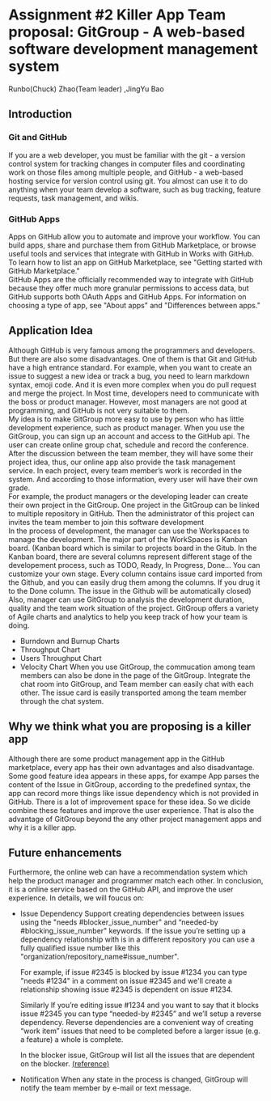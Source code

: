 # Assignment #2 Killer App Team proposal: GitGroup - A web-based software development management system

Runbo(Chuck) Zhao(Team leader)
,JingYu Bao

## Introduction

### Git and GitHub

If you are a web developer, you must be familiar with the git - a version control system for tracking changes in computer files and coordinating work on those files among multiple people, and GitHub - a web-based hosting service for version control using git. You almost can use it to do anything when your team develop a software, such as bug tracking, feature requests, task management, and wikis.

### GitHub Apps

Apps on GitHub allow you to automate and improve your workflow. You can build apps, share and purchase them from GitHub Marketplace, or browse useful tools and services that integrate with GitHub in Works with GitHub. To learn how to list an app on GitHub Marketplace, see "Getting started with GitHub Marketplace."<br>
GitHub Apps are the officially recommended way to integrate with GitHub because they offer much more granular permissions to access data, but GitHub supports both OAuth Apps and GitHub Apps. For information on choosing a type of app, see "About apps" and "Differences between apps."

## Application Idea

Although GitHub is very famous among the programmers and developers. But there are also some disadvantages. One of them is that Git and GitHub have a high entrance standard. For example, when you want to create an issue to suggest a new idea or track a bug, you need to learn markdown
syntax, emoji code. And it is even more complex when you do pull request and merge the project. In Most time, developers need to communicate with the boss or product manager. However, most managers are not good at programming, and GitHub is not very suitable to them. <br>
My idea is to make GitGroup more easy to use by person who has little development experience, such as product manager. When you use the GitGroup, you can sign up an account and access to the GitHub api. The user can create online group chat, schedule and record the conference. After the discussion between the team member, they will have some their project idea, thus, our online app also provide the task management service. In each project, every team member’s work is recorded in the system. And according to those information, every user will have their own grade. <br>
For example, the product managers or the developing leader can create their own project in the GitGroup. One project in the GitGroup can be linked to multiple repository in GitHub. Then the administrator of this project can invites the team member to join this software development<br>
In the process of development, the manager can use the Workspaces to manage the development. The major part of the WorkSpaces is Kanban board. (Kanban board which is similar to projects board in the Gitub. In the Kanban board, there are several columns represent different stage of the developement process, such as TODO, Ready, In Progress, Done... You can customize your own stage. Every column contains issue card imported from the Github, and you can easily drug them among the columns. If you drug it to the Done column. The issue in the Github will be automatically closed) <br>
Also, manager can use GitGroup to analysis the development duration, quality and the team work situation of the project. GitGroup offers a variety of Agile charts and analytics to help you keep track of how your team is doing.

- Burndown and Burnup Charts
- Throughput Chart
- Users Throughput Chart
- Velocity Chart
  When you use GitGroup, the commucation among team members can also be done in the page of the GitGroup. Integrate the chat room into GitGroup, and Team member can easily chat with each other.
  The issue card is easily transported among the team member through the chat system.

## Why we think what you are proposing is a killer app

Although there are some product management app in the GitHub marketplace, every app has their own advantages and also disadvantage. Some good feature idea appears in these apps, for exampe App parses the content of the Issue in GitGroup, according to the predefined syntax, the app can record more things like issue dependency which is not provided in GitHub. There is a lot of improvement space for these idea. So we dicide combine these features and improve the user experience. That is also the advantage of GitGroup beyond the any other project management apps and why it is a killer app.

## Future enhancements

Furthermore, the online web can have a recommendation system which help the product manager and programmer match each other. In conclusion, it is a online service based on the GitHub API, and improve the user experience.
In details, we will foucus on:

- Issue Dependency
  Support creating dependencies between issues using the "needs #blocker_issue_number" and “needed-by #blocking_issue_number" keywords. If the issue you’re setting up a dependency relationship with is in a different repository you can use a fully qualified issue number like this "organization/repository_name#issue_number".

  For example, if issue #2345 is blocked by issue #1234 you can type "needs #1234" in a comment on issue #2345 and we'll create a relationship showing issue #2345 is dependent on issue #1234.

  Similarly If you’re editing issue #1234 and you want to say that it blocks issue #2345 you can type “needed-by #2345” and we’ll setup a reverse dependency. Reverse dependencies are a convenient way of creating “work item” issues that need to be completed before a larger issue (e.g. a feature) a whole is complete.

  In the blocker issue, GitGroup will list all the issues that are dependent on the blocker.
  [(reference)](https://docs.codetree.com/article/8-dependencies)

- Notification
  When any state in the process is changed, GitGroup will notify the team member by e-mail or text message.
